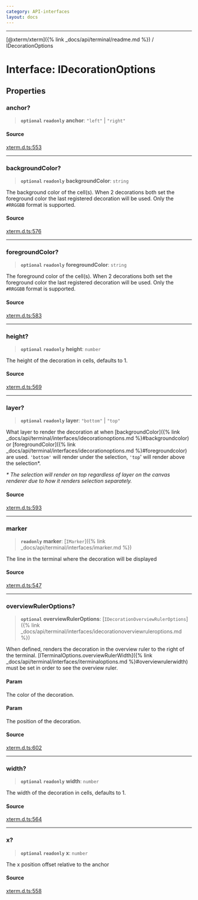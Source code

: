 ```yaml
---
category: API-interfaces
layout: docs
---
```



***

[@xterm/xterm]({% link _docs/api/terminal/readme.md %}) / IDecorationOptions

# Interface: IDecorationOptions

## Properties

### anchor?

> **`optional`** **`readonly`** **anchor**: `"left"` \| `"right"`

#### Source

[xterm.d.ts:553](https://github.com/xtermjs/xterm.js/blob/5.5.0/typings/xterm.d.ts#L553)

***

### backgroundColor?

> **`optional`** **`readonly`** **backgroundColor**: `string`

The background color of the cell(s). When 2 decorations both set the
foreground color the last registered decoration will be used. Only the
`#RRGGBB` format is supported.

#### Source

[xterm.d.ts:576](https://github.com/xtermjs/xterm.js/blob/5.5.0/typings/xterm.d.ts#L576)

***

### foregroundColor?

> **`optional`** **`readonly`** **foregroundColor**: `string`

The foreground color of the cell(s). When 2 decorations both set the
foreground color the last registered decoration will be used. Only the
`#RRGGBB` format is supported.

#### Source

[xterm.d.ts:583](https://github.com/xtermjs/xterm.js/blob/5.5.0/typings/xterm.d.ts#L583)

***

### height?

> **`optional`** **`readonly`** **height**: `number`

The height of the decoration in cells, defaults to 1.

#### Source

[xterm.d.ts:569](https://github.com/xtermjs/xterm.js/blob/5.5.0/typings/xterm.d.ts#L569)

***

### layer?

> **`optional`** **`readonly`** **layer**: `"bottom"` \| `"top"`

What layer to render the decoration at when [backgroundColor]({% link _docs/api/terminal/interfaces/idecorationoptions.md %}#backgroundcolor) or
[foregroundColor]({% link _docs/api/terminal/interfaces/idecorationoptions.md %}#foregroundcolor) are used. `'bottom'` will render under the
selection, `'top`' will render above the selection\*.

*\* The selection will render on top regardless of layer on the canvas
renderer due to how it renders selection separately.*

#### Source

[xterm.d.ts:593](https://github.com/xtermjs/xterm.js/blob/5.5.0/typings/xterm.d.ts#L593)

***

### marker

> **`readonly`** **marker**: [`IMarker`]({% link _docs/api/terminal/interfaces/imarker.md %})

The line in the terminal where
the decoration will be displayed

#### Source

[xterm.d.ts:547](https://github.com/xtermjs/xterm.js/blob/5.5.0/typings/xterm.d.ts#L547)

***

### overviewRulerOptions?

> **`optional`** **overviewRulerOptions**: [`IDecorationOverviewRulerOptions`]({% link _docs/api/terminal/interfaces/idecorationoverviewruleroptions.md %})

When defined, renders the decoration in the overview ruler to the right
of the terminal. [ITerminalOptions.overviewRulerWidth]({% link _docs/api/terminal/interfaces/iterminaloptions.md %}#overviewrulerwidth) must be set
in order to see the overview ruler.

#### Param

The color of the decoration.

#### Param

The position of the decoration.

#### Source

[xterm.d.ts:602](https://github.com/xtermjs/xterm.js/blob/5.5.0/typings/xterm.d.ts#L602)

***

### width?

> **`optional`** **`readonly`** **width**: `number`

The width of the decoration in cells, defaults to 1.

#### Source

[xterm.d.ts:564](https://github.com/xtermjs/xterm.js/blob/5.5.0/typings/xterm.d.ts#L564)

***

### x?

> **`optional`** **`readonly`** **x**: `number`

The x position offset relative to the anchor

#### Source

[xterm.d.ts:558](https://github.com/xtermjs/xterm.js/blob/5.5.0/typings/xterm.d.ts#L558)
